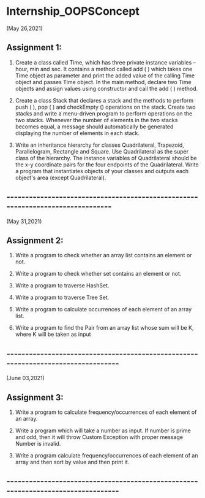 # Internship_OOPSConcept

(May 26,2021)
## Assignment 1:
1. Create a class called Time, which has three private instance variables – hour, min and sec. It contains a
method called add ( ) which takes one Time object as parameter and print the added value of the calling
Time object and passes Time object. In the main method, declare two Time objects and assign values
using constructor and call the add ( ) method.

2. Create a class Stack that declares a stack and the methods to perform push ( ), pop ( ) and checkEmpty () 
operations on the stack. Create two stacks and write a menu-driven program to perform operations on
the two stacks. Whenever the number of elements in the two stacks becomes equal, a message should
automatically be generated displaying the number of elements in each stack.

3. Write an inheritance hierarchy for classes Quadrilateral, Trapezoid, Parallelogram, Rectangle and Square.
Use Quadrilateral as the super class of the hierarchy. The instance variables of Quadrilateral should be
the x-y coordinate pairs for the four endpoints of the Quadrilateral. Write a program that instantiates
objects of your classes and outputs each object's area (except Quadrilateral).


## -------------------------------------------------------------------------------

(May 31,2021)
## Assignment 2:

1. Write a program to check whether an array list contains an element or not.

2. Write a program to check whether set contains an element or not.

3. Write a program to traverse HashSet. 

4. Write a program to traverse Tree Set.

5. Write a program to calculate occurrences of each element of an array list.

6. Write a program to find the Pair from an array list whose sum will be K, where K will be taken as input

## ---------------------------------------------------------------------------------

(June 03,2021)
## Assignment 3:

1. Write a program to calculate frequency/occurrences of each element of an array.

2. Write a program which will take a number as input. If number is prime and odd, then it will throw Custom 
Exception with proper message Number is invalid.

3. Write a program calculate frequency/occurrences of each element of an array and then sort by value and then 
print it.

## ---------------------------------------------------------------------------------
